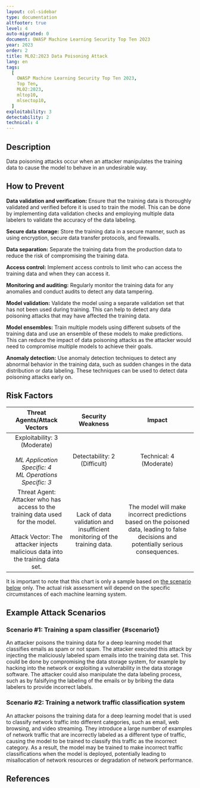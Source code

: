 ```yaml
---
layout: col-sidebar
type: documentation
altfooter: true
level: 4
auto-migrated: 0
document: OWASP Machine Learning Security Top Ten 2023
year: 2023
order: 2
title: ML02:2023 Data Poisoning Attack
lang: en
tags:
  [
    OWASP Machine Learning Security Top Ten 2023,
    Top Ten,
    ML02:2023,
    mltop10,
    mlsectop10,
  ]
exploitability: 3
detectability: 2
technical: 4
---
```


## Description

Data poisoning attacks occur when an attacker manipulates the training data to
cause the model to behave in an undesirable way.

## How to Prevent

**Data validation and verification:** Ensure that the training data is
thoroughly validated and verified before it is used to train the model. This can
be done by implementing data validation checks and employing multiple data
labelers to validate the accuracy of the data labeling.

**Secure data storage:** Store the training data in a secure manner, such as
using encryption, secure data transfer protocols, and firewalls.

**Data separation:** Separate the training data from the production data to
reduce the risk of compromising the training data.

**Access control:** Implement access controls to limit who can access the
training data and when they can access it.

**Monitoring and auditing:** Regularly monitor the training data for any
anomalies and conduct audits to detect any data tampering.

**Model validation:** Validate the model using a separate validation set that
has not been used during training. This can help to detect any data poisoning
attacks that may have affected the training data.

**Model ensembles:** Train multiple models using different subsets of the
training data and use an ensemble of these models to make predictions. This can
reduce the impact of data poisoning attacks as the attacker would need to
compromise multiple models to achieve their goals.

**Anomaly detection:** Use anomaly detection techniques to detect any abnormal
behavior in the training data, such as sudden changes in the data distribution
or data labeling. These techniques can be used to detect data poisoning attacks
early on.

## Risk Factors

|                                                                      Threat Agents/Attack Vectors                                                                      |                             Security Weakness                             |                                                                 Impact                                                                 |
| :--------------------------------------------------------------------------------------------------------------------------------------------------------------------: | :-----------------------------------------------------------------------: | :------------------------------------------------------------------------------------------------------------------------------------: |
|                                  Exploitability: 3 (Moderate) <br><br> _ML Application Specific: 4_ <br> _ML Operations Specific: 3_                                   |                       Detectability: 2 (Difficult)                        |                                                        Technical: 4 (Moderate)                                                         |
| Threat Agent: Attacker who has access to the training data used for the model. <br><br> Attack Vector: The attacker injects malicious data into the training data set. | Lack of data validation and insufficient monitoring of the training data. | The model will make incorrect predictions based on the poisoned data, leading to false decisions and potentially serious consequences. |

It is important to note that this chart is only a sample based on
[the scenario below](#scenario1) only. The actual risk assessment will depend on
the specific circumstances of each machine learning system.

## Example Attack Scenarios

### Scenario \#1: Training a spam classifier {#scenario1}

An attacker poisons the training data for a deep learning model that classifies
emails as spam or not spam. The attacker executed this attack by injecting the
maliciously labeled spam emails into the training data set. This could be done
by compromising the data storage system, for example by hacking into the network
or exploiting a vulnerability in the data storage software. The attacker could
also manipulate the data labeling process, such as by falsifying the labeling of
the emails or by bribing the data labelers to provide incorrect labels.

### Scenario \#2: Training a network traffic classification system

An attacker poisons the training data for a deep learning model that is used to
classify network traffic into different categories, such as email, web browsing,
and video streaming. They introduce a large number of examples of network
traffic that are incorrectly labeled as a different type of traffic, causing the
model to be trained to classify this traffic as the incorrect category. As a
result, the model may be trained to make incorrect traffic classifications when
the model is deployed, potentially leading to misallocation of network resources
or degradation of network performance.

## References
